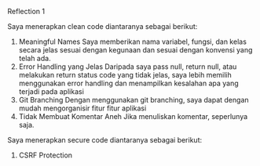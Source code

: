 Reflection 1

Saya menerapkan clean code diantaranya sebagai berikut:
1. Meaningful Names
Saya memberikan nama variabel, fungsi, dan kelas secara jelas sesuai dengan kegunaan dan sesuai dengan konvensi yang telah ada.
2. Error Handling yang Jelas
Daripada saya pass null, return null, atau melakukan return status code yang tidak jelas, saya lebih memilih menggunakan error handling dan menampilkan kesalahan apa yang terjadi pada aplikasi
3. Git Branching
Dengan menggunakan git branching, saya dapat dengan mudah mengorganisir fitur fitur aplikasi
4. Tidak Membuat Komentar Aneh
Jika menuliskan komentar, seperlunya saja.

Saya menerapkan secure code diantaranya sebagai berikut:
1. CSRF Protection